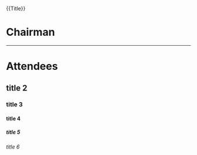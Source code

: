 {{Title}}

# Chairman

--- 

# Attendees

## title 2

### title 3
#### title 4
##### title 5
###### title 6
